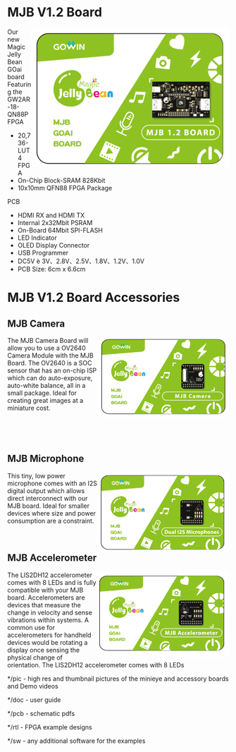 # MJB V1.2 Board

<img src="pic/MJB V1.2 Pic.jpg" align="right" width= "450">

Our new Magic Jelly Bean GOai board Featuring the GW2AR-18-QN88P FPGA

* 20,736-LUT4 FPGA
* On-Chip Block-SRAM 828Kbit
* 10x10mm QFN88 FPGA Package

PCB
* HDMI RX and HDMI TX
* Internal 2x32Mbit PSRAM
* On-Board 64Mbit SPI-FLASH
* LED Indicator
* OLED Display Connector
* USB Programmer
* DC5V è 3V、2.8V、2.5V、1.8V、1.2V、1.0V
* PCB Size: 6cm x 6.6cm

# MJB V1.2 Board Accessories

## MJB Camera 

<img src="pic/MJB-Cam.jpg" align="right" width= "300">

The MJB Camera Board will allow you to use a OV2640 Camera Module with the MJB Board. The OV2640 is a SOC sensor that has an on-chip ISP which can do auto-exposure, auto-white balance, all in a small package. Ideal for creating great images at a miniature cost.

<br>
<br>
<br>

## MJB Microphone

<img src="pic/MJB-Mic.jpg" align="right" width= "300">

This tiny, low power microphone comes with an I2S digital output which allows direct interconnect with our MJB board. Ideal for smaller devices where size and power consumption are a constraint.
<br>
<br>
<br>

## MJB Accelerometer

<img src="pic/MJB-Acce.jpg" align="right" width= "300">

The LIS2DH12 accelerometer comes with 8 LEDs and is fully compatible with your MJB board. Accelerometers are devices that measure the change in velocity and sense vibrations within systems. A common use for accelerometers for handheld devices would be rotating a display once sensing the physical change of orientation. The LIS2DH12 accelerometer comes with 8 LEDs

*/pic - high res and thumbnail pictures of the minieye and accessory boards and Demo videos

*/doc - user guide

*/pcb - schematic pdfs

*/rtl - FPGA example designs

*/sw - any additional software for the examples
